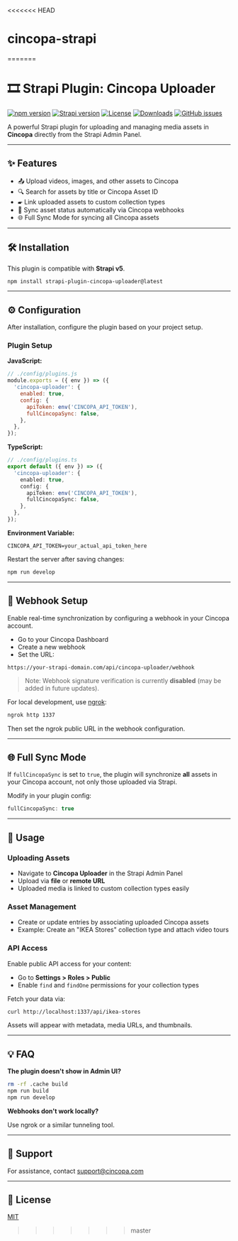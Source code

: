 <<<<<<< HEAD
# cincopa-strapi
=======
# 🎞️ Strapi Plugin: Cincopa Uploader

[![npm version](https://img.shields.io/npm/v/strapi-plugin-cincopa-uploader?color=blue)](https://www.npmjs.com/package/strapi-plugin-cincopa-uploader)
[![Strapi version](https://img.shields.io/badge/strapi-v5-blueviolet)](https://strapi.io)
[![License](https://img.shields.io/npm/l/strapi-plugin-cincopa-uploader.svg)](./LICENSE)
[![Downloads](https://img.shields.io/npm/dm/strapi-plugin-cincopa-uploader)](https://www.npmjs.com/package/strapi-plugin-cincopa-uploader)
[![GitHub issues](https://img.shields.io/github/issues/cincopa-com/strapi-plugin-cincopa-uploader)](https://github.com/cincopa-com/cincopa-strapi/issues)

A powerful Strapi plugin for uploading and managing media assets in **Cincopa** directly from the Strapi Admin Panel.

---

## ✨ Features

- 📤 Upload videos, images, and other assets to Cincopa
- 🔍 Search for assets by title or Cincopa Asset ID
- 🖝️ Link uploaded assets to custom collection types
- 🔄 Sync asset status automatically via Cincopa webhooks
- 🌐 Full Sync Mode for syncing all Cincopa assets

---

## 🛠️ Installation

This plugin is compatible with **Strapi v5**.

```bash
npm install strapi-plugin-cincopa-uploader@latest
```

---

## ⚙️ Configuration

After installation, configure the plugin based on your project setup.

### Plugin Setup

**JavaScript:**
```js
// ./config/plugins.js
module.exports = ({ env }) => ({
  'cincopa-uploader': {
    enabled: true,
    config: {
      apiToken: env('CINCOPA_API_TOKEN'),
      fullCincopaSync: false,
    },
  },
});
```

**TypeScript:**
```ts
// ./config/plugins.ts
export default ({ env }) => ({
  'cincopa-uploader': {
    enabled: true,
    config: {
      apiToken: env('CINCOPA_API_TOKEN'),
      fullCincopaSync: false,
    },
  },
});
```

**Environment Variable:**
```env
CINCOPA_API_TOKEN=your_actual_api_token_here
```

Restart the server after saving changes:

```bash
npm run develop
```

---

## 📢 Webhook Setup

Enable real-time synchronization by configuring a webhook in your Cincopa account.

- Go to your Cincopa Dashboard
- Create a new webhook
- Set the URL:

```
https://your-strapi-domain.com/api/cincopa-uploader/webhook
```

> Note: Webhook signature verification is currently **disabled** (may be added in future updates).

For local development, use [ngrok](https://ngrok.com/):
```bash
ngrok http 1337
```

Then set the ngrok public URL in the webhook configuration.

---

## 🌐 Full Sync Mode

If `fullCincopaSync` is set to `true`, the plugin will synchronize **all** assets in your Cincopa account, not only those uploaded via Strapi.

Modify in your plugin config:
```js
fullCincopaSync: true
```

---

## 📅 Usage

### Uploading Assets

- Navigate to **Cincopa Uploader** in the Strapi Admin Panel
- Upload via **file** or **remote URL**
- Uploaded media is linked to custom collection types easily

### Asset Management

- Create or update entries by associating uploaded Cincopa assets
- Example: Create an "IKEA Stores" collection type and attach video tours

### API Access

Enable public API access for your content:

- Go to **Settings > Roles > Public**
- Enable `find` and `findOne` permissions for your collection types

Fetch your data via:
```bash
curl http://localhost:1337/api/ikea-stores
```

Assets will appear with metadata, media URLs, and thumbnails.

---

## 💡 FAQ

**The plugin doesn't show in Admin UI?**

```bash
rm -rf .cache build
npm run build
npm run develop
```

**Webhooks don't work locally?**

Use ngrok or a similar tunneling tool.

---

## 💬 Support

For assistance, contact [support@cincopa.com](mailto:support@cincopa.com)

---

## 📄 License

[MIT](./LICENSE)
>>>>>>> master
